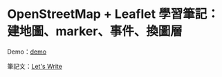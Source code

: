 # OpenStreetMap + Leaflet 學習筆記：建地圖、marker、事件、換圖層

Demo：[demo](https://letswritetw.github.io/letswrite-leaflet-osm-basic/)

筆記文：[Let's Write](https://letswrite.tw/leaflet-osm-basic/)
